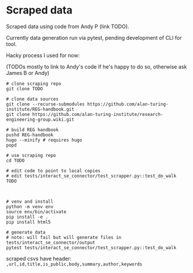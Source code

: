 # Scraped data

Scraped data using code from Andy P (link TODO).

Currently data generation run via pytest, pending development of CLI for tool.

Hacky process I used for now:

(TODOs mostly to link to Andy's code if he's happy to do so, otherwise ask James B or Andy)

```
# clone scraping repo
git clone TODO

# clone data sources
git clone --recurse-submodules https://github.com/alan-turing-institute/REG-handbook.git
git clone https://github.com/alan-turing-institute/research-engineering-group.wiki.git

# build REG handbook
pushd REG-handbook
hugo --minify # requires hugo
popd

# use scraping repo
cd TODO

# edit code to point to local copies
# edit tests/interact_se_connector/test_scrapper.py::test_do_walk
TODO



# venv and install
python -m venv env
source env/bin/activate
pip install -e .
pip install html5

# generate data
# note: will fail but will generate files in tests/interact_se_connector/output
pytest tests/interact_se_connector/test_scrapper.py::test_do_walk
```

scraped csvs have header:
`,url,id,title,is_public,body,summary,author,keywords`
